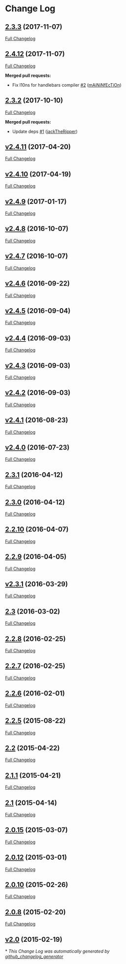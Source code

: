 # Change Log

## [2.3.3](https://github.com/Travix-International/l10ns/tree/2.3.3) (2017-11-07)
[Full Changelog](https://github.com/Travix-International/l10ns/compare/2.4.12...2.3.3)

## [2.4.12](https://github.com/Travix-International/l10ns/tree/2.4.12) (2017-11-07)
[Full Changelog](https://github.com/Travix-International/l10ns/compare/2.3.2...2.4.12)

**Merged pull requests:**

- Fix l10ns for handlebars compiler [\#2](https://github.com/Travix-International/l10ns/pull/2) ([mAiNiNfEcTiOn](https://github.com/mAiNiNfEcTiOn))

## [2.3.2](https://github.com/Travix-International/l10ns/tree/2.3.2) (2017-10-10)
[Full Changelog](https://github.com/Travix-International/l10ns/compare/v2.4.11...2.3.2)

**Merged pull requests:**

- Update deps [\#1](https://github.com/Travix-International/l10ns/pull/1) ([jackTheRipper](https://github.com/jackTheRipper))

## [v2.4.11](https://github.com/Travix-International/l10ns/tree/v2.4.11) (2017-04-20)
[Full Changelog](https://github.com/Travix-International/l10ns/compare/v2.4.10...v2.4.11)

## [v2.4.10](https://github.com/Travix-International/l10ns/tree/v2.4.10) (2017-04-19)
[Full Changelog](https://github.com/Travix-International/l10ns/compare/v2.4.9...v2.4.10)

## [v2.4.9](https://github.com/Travix-International/l10ns/tree/v2.4.9) (2017-01-17)
[Full Changelog](https://github.com/Travix-International/l10ns/compare/v2.4.8...v2.4.9)

## [v2.4.8](https://github.com/Travix-International/l10ns/tree/v2.4.8) (2016-10-07)
[Full Changelog](https://github.com/Travix-International/l10ns/compare/v2.4.7...v2.4.8)

## [v2.4.7](https://github.com/Travix-International/l10ns/tree/v2.4.7) (2016-10-07)
[Full Changelog](https://github.com/Travix-International/l10ns/compare/v2.4.6...v2.4.7)

## [v2.4.6](https://github.com/Travix-International/l10ns/tree/v2.4.6) (2016-09-22)
[Full Changelog](https://github.com/Travix-International/l10ns/compare/v2.4.5...v2.4.6)

## [v2.4.5](https://github.com/Travix-International/l10ns/tree/v2.4.5) (2016-09-04)
[Full Changelog](https://github.com/Travix-International/l10ns/compare/v2.4.4...v2.4.5)

## [v2.4.4](https://github.com/Travix-International/l10ns/tree/v2.4.4) (2016-09-03)
[Full Changelog](https://github.com/Travix-International/l10ns/compare/v2.4.3...v2.4.4)

## [v2.4.3](https://github.com/Travix-International/l10ns/tree/v2.4.3) (2016-09-03)
[Full Changelog](https://github.com/Travix-International/l10ns/compare/v2.4.2...v2.4.3)

## [v2.4.2](https://github.com/Travix-International/l10ns/tree/v2.4.2) (2016-09-03)
[Full Changelog](https://github.com/Travix-International/l10ns/compare/v2.4.1...v2.4.2)

## [v2.4.1](https://github.com/Travix-International/l10ns/tree/v2.4.1) (2016-08-23)
[Full Changelog](https://github.com/Travix-International/l10ns/compare/v2.4.0...v2.4.1)

## [v2.4.0](https://github.com/Travix-International/l10ns/tree/v2.4.0) (2016-07-23)
[Full Changelog](https://github.com/Travix-International/l10ns/compare/2.3.1...v2.4.0)

## [2.3.1](https://github.com/Travix-International/l10ns/tree/2.3.1) (2016-04-12)
[Full Changelog](https://github.com/Travix-International/l10ns/compare/2.3.0...2.3.1)

## [2.3.0](https://github.com/Travix-International/l10ns/tree/2.3.0) (2016-04-12)
[Full Changelog](https://github.com/Travix-International/l10ns/compare/2.2.10...2.3.0)

## [2.2.10](https://github.com/Travix-International/l10ns/tree/2.2.10) (2016-04-07)
[Full Changelog](https://github.com/Travix-International/l10ns/compare/2.2.9...2.2.10)

## [2.2.9](https://github.com/Travix-International/l10ns/tree/2.2.9) (2016-04-05)
[Full Changelog](https://github.com/Travix-International/l10ns/compare/v2.3.1...2.2.9)

## [v2.3.1](https://github.com/Travix-International/l10ns/tree/v2.3.1) (2016-03-29)
[Full Changelog](https://github.com/Travix-International/l10ns/compare/2.3...v2.3.1)

## [2.3](https://github.com/Travix-International/l10ns/tree/2.3) (2016-03-02)
[Full Changelog](https://github.com/Travix-International/l10ns/compare/2.2.8...2.3)

## [2.2.8](https://github.com/Travix-International/l10ns/tree/2.2.8) (2016-02-25)
[Full Changelog](https://github.com/Travix-International/l10ns/compare/2.2.7...2.2.8)

## [2.2.7](https://github.com/Travix-International/l10ns/tree/2.2.7) (2016-02-25)
[Full Changelog](https://github.com/Travix-International/l10ns/compare/2.2.6...2.2.7)

## [2.2.6](https://github.com/Travix-International/l10ns/tree/2.2.6) (2016-02-01)
[Full Changelog](https://github.com/Travix-International/l10ns/compare/2.2.5...2.2.6)

## [2.2.5](https://github.com/Travix-International/l10ns/tree/2.2.5) (2015-08-22)
[Full Changelog](https://github.com/Travix-International/l10ns/compare/2.2...2.2.5)

## [2.2](https://github.com/Travix-International/l10ns/tree/2.2) (2015-04-22)
[Full Changelog](https://github.com/Travix-International/l10ns/compare/2.1.1...2.2)

## [2.1.1](https://github.com/Travix-International/l10ns/tree/2.1.1) (2015-04-21)
[Full Changelog](https://github.com/Travix-International/l10ns/compare/2.1...2.1.1)

## [2.1](https://github.com/Travix-International/l10ns/tree/2.1) (2015-04-14)
[Full Changelog](https://github.com/Travix-International/l10ns/compare/2.0.15...2.1)

## [2.0.15](https://github.com/Travix-International/l10ns/tree/2.0.15) (2015-03-07)
[Full Changelog](https://github.com/Travix-International/l10ns/compare/2.0.12...2.0.15)

## [2.0.12](https://github.com/Travix-International/l10ns/tree/2.0.12) (2015-03-01)
[Full Changelog](https://github.com/Travix-International/l10ns/compare/2.0.10...2.0.12)

## [2.0.10](https://github.com/Travix-International/l10ns/tree/2.0.10) (2015-02-26)
[Full Changelog](https://github.com/Travix-International/l10ns/compare/2.0.8...2.0.10)

## [2.0.8](https://github.com/Travix-International/l10ns/tree/2.0.8) (2015-02-20)
[Full Changelog](https://github.com/Travix-International/l10ns/compare/v2.0...2.0.8)

## [v2.0](https://github.com/Travix-International/l10ns/tree/v2.0) (2015-02-19)


\* *This Change Log was automatically generated by [github_changelog_generator](https://github.com/skywinder/Github-Changelog-Generator)*